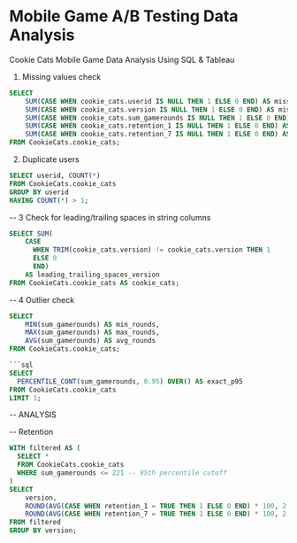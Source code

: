 # Mobile Game A/B Testing Data Analysis
Cookie Cats Mobile Game Data Analysis Using SQL & Tableau

1. Missing values check

```sql
SELECT 
    SUM(CASE WHEN cookie_cats.userid IS NULL THEN 1 ELSE 0 END) AS missing_userid,
    SUM(CASE WHEN cookie_cats.version IS NULL THEN 1 ELSE 0 END) AS missing_version,
    SUM(CASE WHEN cookie_cats.sum_gamerounds IS NULL THEN 1 ELSE 0 END) AS missing_gamerounds,
    SUM(CASE WHEN cookie_cats.retention_1 IS NULL THEN 1 ELSE 0 END) AS missing_ret1,
    SUM(CASE WHEN cookie_cats.retention_7 IS NULL THEN 1 ELSE 0 END) AS missing_ret7
FROM CookieCats.cookie_cats;
```

2. Duplicate users

```sql
SELECT userid, COUNT(*) 
FROM CookieCats.cookie_cats
GROUP BY userid
HAVING COUNT(*) > 1;
```
-- 3 Check for leading/trailing spaces in string columns

```sql
SELECT SUM(
    CASE
      WHEN TRIM(cookie_cats.version) != cookie_cats.version THEN 1
      ELSE 0
      END)
    AS leading_trailing_spaces_version
FROM CookieCats.cookie_cats AS cookie_cats;
```
-- 4 Outlier check

```sql
SELECT 
    MIN(sum_gamerounds) AS min_rounds,
    MAX(sum_gamerounds) AS max_rounds,
    AVG(sum_gamerounds) AS avg_rounds
FROM CookieCats.cookie_cats;

```sql
SELECT 
  PERCENTILE_CONT(sum_gamerounds, 0.95) OVER() AS exact_p95
FROM CookieCats.cookie_cats
LIMIT 1;
```

-- ANALYSIS

-- Retention

```sql
WITH filtered AS (
  SELECT *
  FROM CookieCats.cookie_cats
  WHERE sum_gamerounds <= 221 -- 95th percentile cutoff
)
SELECT 
    version,
    ROUND(AVG(CASE WHEN retention_1 = TRUE THEN 1 ELSE 0 END) * 100, 2) AS day1_retention_rate,
    ROUND(AVG(CASE WHEN retention_7 = TRUE THEN 1 ELSE 0 END) * 100, 2) AS day7_retention_rate
FROM filtered
GROUP BY version;
```
